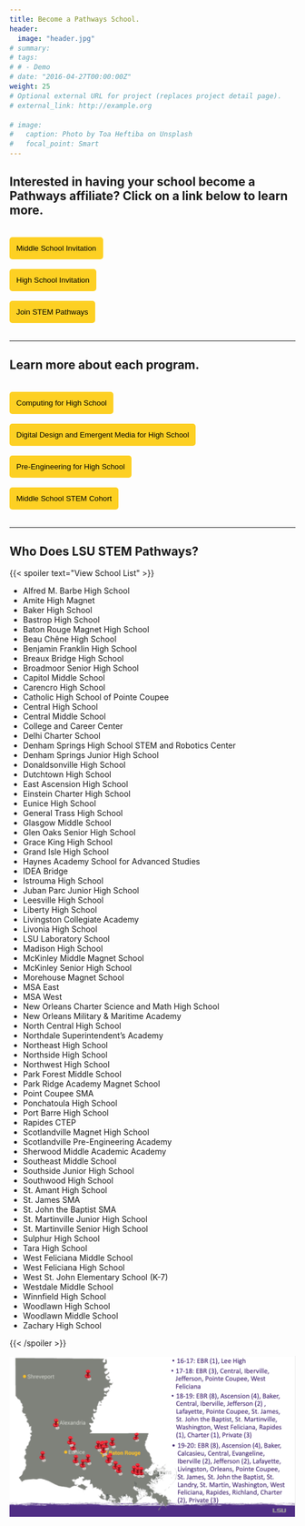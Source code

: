 ```yaml
---
title: Become a Pathways School.
header:
  image: "header.jpg"
# summary: 
# tags:
# # - Demo
# date: "2016-04-27T00:00:00Z"
weight: 25
# Optional external URL for project (replaces project detail page).
# external_link: http://example.org

# image:
#   caption: Photo by Toa Heftiba on Unsplash
#   focal_point: Smart
---
```


## Interested in having your school become a Pathways affiliate? Click on a link below to learn more.
<br>
<a href="Middle%20School%202021%20LSU%20Pathways%20Invitation.pdf" target="_blank"><button style= "background-color:#fdd023; border: none ; border-radius: 5px; padding: 12px"> Middle School Invitation </button></a>
<br></br>
<a href="High%20School%202021%20LSU%20Pathways%20Invitation.docx.pdf" target="_blank"><button style= "background-color:#fdd023; border: none ; border-radius: 5px; padding: 12px"> High School Invitation </button></a> 
<br></br>
<a href="LSU%202021-22%20Pathway%20MOU.pdf" target="_blank"><button style= "background-color:#fdd023; border: none ; border-radius: 5px; padding: 12px"> Join STEM Pathways </button></a> 
<br></br>

---- 

## Learn more about each program.
<br>
<a href="GeneralCounselorFlyer.pdf" target="_blank"><button style= "background-color:#fdd023; border: none ; border-radius: 5px; padding: 12px"> Computing for High School  </button></a> 
<br></br>
<a href="DDEMAdministratorsFlyer_updatedMarch7.pdf" target="_blank"><button style= "background-color:#fdd023; border: none ; border-radius: 5px; padding: 12px"> Digital Design and Emergent Media for High School </button></a> 
<br></br>
<a href="Pre-EngineeringAdministrationFlyer_updatedMarch7.pdf" target="_blank"><button style= "background-color:#fdd023; border: none ; border-radius: 5px; padding: 12px"> Pre-Engineering for High School </button></a> 
<br></br>
<a href="MiddleSchoolAdmin.pdf" target="_blank"><button style= "background-color:#fdd023; border: none ; border-radius: 5px; padding: 12px"> Middle School STEM Cohort </button></a> 
<br></br>

---- 
## Who Does LSU STEM Pathways?
{{< spoiler text="View School List" >}}
- Alfred M. Barbe High School
- Amite High Magnet
- Baker High School
- Bastrop High School
- Baton Rouge Magnet High School
- Beau Chêne High School
- Benjamin Franklin High School
- Breaux Bridge High School
- Broadmoor Senior High School
- Capitol Middle School
- Carencro High School
- Catholic High School of Pointe Coupee
- Central High School
- Central Middle School
- College and Career Center
- Delhi Charter School
- Denham Springs High School STEM and Robotics Center
- Denham Springs Junior High School
- Donaldsonville High School
- Dutchtown High School
- East Ascension High School
- Einstein Charter High School
- Eunice High School
- General Trass High School
- Glasgow Middle School
- Glen Oaks Senior High School
- Grace King High School
- Grand Isle High School
- Haynes Academy School for Advanced Studies
- IDEA Bridge
- Istrouma High School
- Juban Parc Junior High School
- Leesville High School
- Liberty High School
- Livingston Collegiate Academy
- Livonia High School 
- LSU Laboratory School
- Madison High School
- McKinley Middle Magnet School
- McKinley Senior High School
- Morehouse Magnet School
- MSA East
- MSA West
- New Orleans Charter Science and Math High School
- New Orleans Military & Maritime Academy
- North Central High School
- Northdale Superintendent’s Academy
- Northeast High School
- Northside High School
- Northwest High School
- Park Forest Middle School
- Park Ridge Academy Magnet School
- Point Coupee SMA
- Ponchatoula High School
- Port Barre High School
- Rapides CTEP
- Scotlandville Magnet High School
- Scotlandville Pre-Engineering Academy
- Sherwood Middle Academic Academy
- Southeast Middle School
- Southside Junior High School
- Southwood High School
- St. Amant High School
- St. James SMA
- St. John the Baptist SMA
- St. Martinville Junior High School
- St. Martinville Senior High School
- Sulphur High School
- Tara High School
- West Feliciana Middle School
- West Feliciana High School
- West St. John Elementary School (K-7)
- Westdale Middle School
- Winnfield High School 
- Woodlawn High School 
- Woodlawn Middle School
- Zachary High School

{{< /spoiler >}}

![](../../../about/About%202.png)



